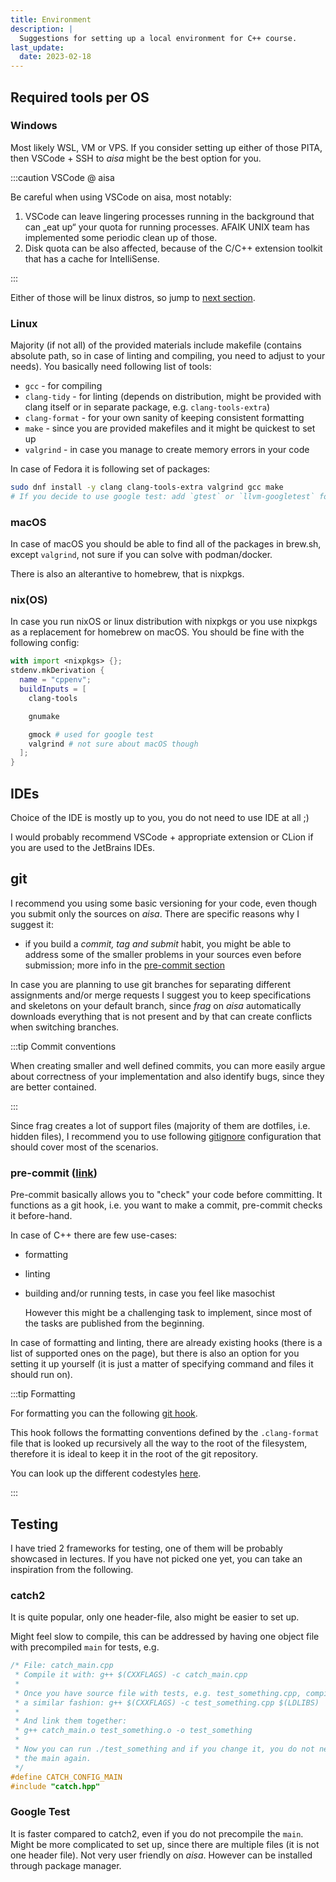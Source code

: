 ```yaml
---
title: Environment
description: |
  Suggestions for setting up a local environment for C++ course.
last_update:
  date: 2023-02-18
---
```


## Required tools per OS

### Windows

Most likely WSL, VM or VPS. If you consider setting up either of those PITA, then
VSCode + SSH to _aisa_ might be the best option for you.

:::caution VSCode @ aisa

Be careful when using VSCode on aisa, most notably:

1. VSCode can leave lingering processes running in the background that can „eat
   up“ your quota for running processes.
   AFAIK UNIX team has implemented some periodic clean up of those.
2. Disk quota can be also affected, because of the C/C++ extension toolkit that
   has a cache for IntelliSense.

:::

Either of those will be linux distros, so jump to [next section](#linux).

### Linux

Majority (if not all) of the provided materials include makefile (contains absolute
path, so in case of linting and compiling, you need to adjust to your needs). You
basically need following list of tools:

- `gcc` - for compiling
- `clang-tidy` - for linting (depends on distribution, might be provided with
  clang itself or in separate package, e.g. `clang-tools-extra`)
- `clang-format` - for your own sanity of keeping consistent formatting
- `make` - since you are provided makefiles and it might be quickest to set up
- `valgrind` - in case you manage to create memory errors in your code

In case of Fedora it is following set of packages:

```sh
sudo dnf install -y clang clang-tools-extra valgrind gcc make
# If you decide to use google test: add `gtest` or `llvm-googletest` for clang
```

### macOS

In case of macOS you should be able to find all of the packages in brew.sh, except
`valgrind`, not sure if you can solve with podman/docker.

There is also an alterantive to homebrew, that is nixpkgs.

### nix(OS)

In case you run nixOS or linux distribution with nixpkgs or you use nixpkgs as a
replacement for homebrew on macOS. You should be fine with the following config:

```nix
with import <nixpkgs> {};
stdenv.mkDerivation {
  name = "cppenv";
  buildInputs = [
    clang-tools

    gnumake

    gmock # used for google test
    valgrind # not sure about macOS though
  ];
}
```

## IDEs

Choice of the IDE is mostly up to you, you do not need to use IDE at all ;)

I would probably recommend VSCode + appropriate extension or CLion if you are used
to the JetBrains IDEs.

## git

I recommend you using some basic versioning for your code, even though you submit
only the sources on _aisa_. There are specific reasons why I suggest it:

- if you build a _commit, tag and submit_ habit, you might be able to address
  some of the smaller problems in your sources even before submission; more info
  in the [pre-commit section](#pre-commit)

In case you are planning to use git branches for separating different
assignments and/or merge requests I suggest you to keep specifications and
skeletons on your default branch, since _frag_ on _aisa_ automatically downloads
everything that is not present and by that can create conflicts when switching
branches.

:::tip Commit conventions

When creating smaller and well defined commits, you can more easily argue about
correctness of your implementation and also identify bugs, since they are better
contained.

:::

Since frag creates a lot of support files (majority of them are dotfiles, i.e.
hidden files), I recommend you to use following
[gitignore](pathname:///files/cpp/environment/gitignore) configuration that
should cover most of the scenarios.

### pre-commit ([link](https://pre-commit.com/))

Pre-commit basically allows you to "check" your code before committing. It functions
as a git hook, i.e. you want to make a commit, pre-commit checks it before-hand.

In case of C++ there are few use-cases:

- formatting
- linting
- building and/or running tests, in case you feel like masochist

  However this might be a challenging task to implement, since most of the tasks
  are published from the beginning.

In case of formatting and linting, there are already existing hooks (there is a
list of supported ones on the page), but there is also an option for you setting
it up yourself (it is just a matter of specifying command and files it should run
on).

:::tip Formatting

For formatting you can the following [git hook](https://github.com/pre-commit/mirrors-clang-format#using-clang-format-with-pre-commit).

This hook follows the formatting conventions defined by the `.clang-format` file
that is looked up recursively all the way to the root of the filesystem, therefore
it is ideal to keep it in the root of the git repository.

You can look up the different codestyles [here](https://gitlab.fi.muni.cz/pb071/codestyles).

:::

## Testing

I have tried 2 frameworks for testing, one of them will be probably showcased in
lectures. If you have not picked one yet, you can take an inspiration from the
following.

### catch2

It is quite popular, only one header-file, also might be easier to set up.

Might feel slow to compile, this can be addressed by having one object file with
precompiled `main` for tests, e.g.

```cpp
/* File: catch_main.cpp
 * Compile it with: g++ $(CXXFLAGS) -c catch_main.cpp
 *
 * Once you have source file with tests, e.g. test_something.cpp, compile it in
 * a similar fashion: g++ $(CXXFLAGS) -c test_something.cpp $(LDLIBS)
 *
 * And link them together:
 * g++ catch_main.o test_something.o -o test_something
 *
 * Now you can run ./test_something and if you change it, you do not need to compile
 * the main again.
 */
#define CATCH_CONFIG_MAIN
#include "catch.hpp"
```

### Google Test

It is faster compared to catch2, even if you do not precompile the `main`. Might
be more complicated to set up, since there are multiple files (it is not one header
file). Not very user friendly on _aisa_. However can be installed through package
manager.
